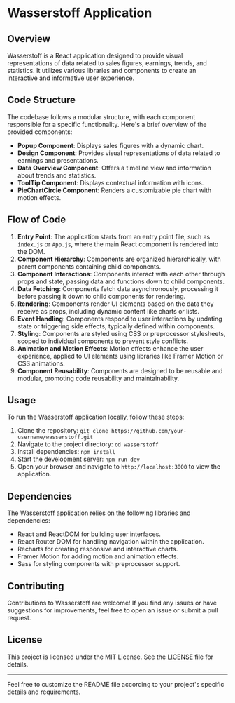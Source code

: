 
# Wasserstoff Application

## Overview

Wasserstoff is a React application designed to provide visual representations of data related to sales figures, earnings, trends, and statistics. It utilizes various libraries and components to create an interactive and informative user experience.

## Code Structure

The codebase follows a modular structure, with each component responsible for a specific functionality. Here's a brief overview of the provided components:

- **Popup Component**: Displays sales figures with a dynamic chart.
- **Design Component**: Provides visual representations of data related to earnings and presentations.
- **Data Overview Component**: Offers a timeline view and information about trends and statistics.
- **ToolTip Component**: Displays contextual information with icons.
- **PieChartCircle Component**: Renders a customizable pie chart with motion effects.

## Flow of Code

1. **Entry Point**: The application starts from an entry point file, such as `index.js` or `App.js`, where the main React component is rendered into the DOM.
2. **Component Hierarchy**: Components are organized hierarchically, with parent components containing child components.
3. **Component Interactions**: Components interact with each other through props and state, passing data and functions down to child components.
4. **Data Fetching**: Components fetch data asynchronously, processing it before passing it down to child components for rendering.
5. **Rendering**: Components render UI elements based on the data they receive as props, including dynamic content like charts or lists.
6. **Event Handling**: Components respond to user interactions by updating state or triggering side effects, typically defined within components.
7. **Styling**: Components are styled using CSS or preprocessor stylesheets, scoped to individual components to prevent style conflicts.
8. **Animation and Motion Effects**: Motion effects enhance the user experience, applied to UI elements using libraries like Framer Motion or CSS animations.
9. **Component Reusability**: Components are designed to be reusable and modular, promoting code reusability and maintainability.

## Usage

To run the Wasserstoff application locally, follow these steps:

1. Clone the repository: `git clone https://github.com/your-username/wasserstoff.git`
2. Navigate to the project directory: `cd wasserstoff`
3. Install dependencies: `npm install`
4. Start the development server: `npm run dev`
5. Open your browser and navigate to `http://localhost:3000` to view the application.

## Dependencies

The Wasserstoff application relies on the following libraries and dependencies:

- React and ReactDOM for building user interfaces.
- React Router DOM for handling navigation within the application.
- Recharts for creating responsive and interactive charts.
- Framer Motion for adding motion and animation effects.
- Sass for styling components with preprocessor support.

## Contributing

Contributions to Wasserstoff are welcome! If you find any issues or have suggestions for improvements, feel free to open an issue or submit a pull request.

## License

This project is licensed under the MIT License. See the [LICENSE](LICENSE) file for details.

---

Feel free to customize the README file according to your project's specific details and requirements.